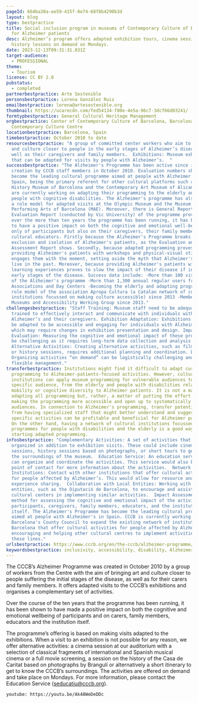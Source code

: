 ```yaml
---
pageId: 664ba30a-ee59-415f-8e74-68f8b4290b3d
layout: blog
type: bestpractice
title: Social inclusion program in museums of Contemporary Culture of Barcelona
  for Alzheimer patients
desc: Alzheimer’s program offers adapted exhibition tours, cinema sessions, and
  history lessons on demand on Mondays.
date: 2023-12-13T09:31:31.031Z
target-audience:
  - PROFESSIONAL
theme:
  - Tourism
license: CC BY 2.0
pubstatus:
  - completed
partnerbestpractice: Arte Sostenible
personsbestpractice: Lorena González Ruiz
emailbestpractice: lorena@artesostenible.org
thumbnail: https://ucarecdn.com/fed54134-f80e-4e5a-96c7-3dcf66d03241/
formtypbestpractice: General Cultural Heritage Management
orgbestpractice: Center of Contemporary Culture of Barcelona, Barcelona's
  Contemporary Culture Centre
locationbestpractice: Barcelona, Spain
timebestpractice: October 2010 to date
resourcesbestpractice: "A group of committed center workers who aim to bring art
  and culture closer to people in the early stages of Alzheimer’s disease, as
  well as their caregivers and family members.  Exhibitions: Museum exhibitions
  that can be adapted for visits by people with Alzheimer’s.  "
successbestpractice: "The Alzheimer's Programme has been active since its
  creation by CCCB staff members in October 2010. Evaluation numbers show it has
  become the leading cultural programme aimed at people with Alzheimer's in
  Spain, being the primary referent for other cultural platforms such as the
  History Museum of Barcelona and the Contemporary Art Museum of Alicante which
  are currently working on adapting their programming to the elderly and to
  people with cognitive disabilities. The Alzheimer's programme has also become
  a role model for adapted visits at the Olympic Museum and the Museum of
  Performing Arts of Barcelona (MAE). Moreover, there is General Report and an
  Evaluation Report (conducted by Vic University) of the programme proving that
  over the more than ten years the programme has been running, it has been shown
  to have a positive impact on both the cognitive and emotional well-being not
  only of participants but also on their caregivers, their family members and on
  cultural educators. Firstly because the Alzheimer's Programme breaks with the
  exclusion and isolation of Alzheimer's patients, as the Evaluation and
  Assessment Report shows. Secondly, because adapted programming proves that
  providing Alzheimer's patients with workshops and physical-visual stimuli
  engages them with the moment, setting aside the myth that Alzheimer's patients
  live in the past. Moreover, because providing Alzheimer's patients with
  learning experiences proves to slow the impact of their disease if in the
  early stages of the disease. Success data include: -More than 100 visits part
  of the Alzheimer's programme -More than 1,300 annual regular users from 30
  Associations and Day Centers -Becoming the elderly and adapting programming
  role model of the association Apropa Cultura (a Catalan network of cultural
  institutions focussed on making culture accessible) since 2013 -Member of the
  Museums and Accessibility Working Group since 2013."
challengesbestpractice: "Staff Training: Museum staff need to be adequately
  trained to effectively interact and communicate with individuals with
  Alzheimer’s and their caregivers. Exhibition Adaptation: Exhibitions need to
  be adapted to be accessible and engaging for individuals with Alzheimer’s,
  which may require changes in exhibition presentation and design. Impact
  Evaluation: Measuring the cognitive and emotional impact of these programs can
  be challenging as it requires long-term data collection and analysis.
  Alternative Activities: Creating alternative activities, such as film programs
  or history sessions, requires additional planning and coordination. Demand:
  Organizing activities “on demand” can be logistically challenging and require
  flexible management."
transferbestpractice: Institutions might find it difficult to adapt current
  programming to Alzheimer-patients-focused activities. However, cultural
  institutions can apply museum programming for vulnerable audiences to a
  specific audience, from the elderly and people with disabilities related to
  mobility or cognitive diversity to Alzheimer patients. It is not a matter of
  adapting all programming but, rather, a matter of putting the effort into
  making the programming more accessible and open up to systematically excluded
  audiences. In connection to Alzheimer's programming, transfer potential comes
  from having specialized staff that might better understand and suggest how
  specific activities can be profitable and beneficial for Alzheimer patients.
  On the other hand, having a network of cultural institutions focussed on
  programmes for people with disabilities and the elderly is a good way of
  starting adapted programming.
infosbestpractice: "Complementary Activities: A set of activities that can be
  organized in addition to exhibition visits. These could include cinema
  sessions, history sessions based on photographs, or short tours to get to know
  the surroundings of the museum.  Education Service: An education service that
  can organize and coordinate the activities. This service would also be the
  point of contact for more information about the activities.  Network of
  Institutions: Contact with other institutions that offer cultural activities
  for people affected by Alzheimer’s. This would allow for resource and
  experience sharing.  Collaboration with Local Entities: Working with local
  entities, such as the Diputació de Barcelona, to encourage and assist other
  cultural centers in implementing similar activities.  Impact Assessment: A
  method for assessing the cognitive and emotional impact of the activities on
  participants, caregivers, family members, educators, and the institution
  itself. The Alzheimer's Programme has become the leading cultural programme
  aimed at people with Alzheimer's in Spain. CCCB is currently working alongside
  Barcelona's County Council to expand the existing network of institutions in
  Barcelona that offer cultural activities for people affected by Alzheimer's,
  encouraging and helping other cultural centres to implement activities along
  these lines."
urlsbestpractice: https://www.cccb.org/en/the-cccb/alzheimer-programme/231797
keywordsbestpractice: inclusivity, accessibility, disability, Alzheimer programming, Sustainability
---
```

The CCCB’s Alzheimer Programme was created in October 2010 by a group of workers from the Centre with the aim of bringing art and culture closer to people suffering the initial stages of the disease, as well as for their carers and family members. It offers adapted visits to the CCCB’s exhibitions and organises a complementary set of activities.

Over the course of the ten years that the programme has been running, it has been shown to have made a positive impact on both the cognitive and emotional wellbeing of participants and on carers, family members, educators and the institution itself.

The programme’s offering is based on making visits adapted to the exhibitions. When a visit to an exhibition is not possible for any reason, we offer alternative activities: a cinema session at our auditorium with a selection of classical fragments of international and Spanish musical cinema or a full movie screening, a session on the history of the Casa de Caritat based on photographs by Brangulí or alternatively a short itinerary to get to know the CCCB’s surroundings. The activities are offered on demand and take place on Mondays. For more information, please contact the Education Service (seducatiu@cccb.org).



`youtube: https://youtu.be/Ak48WeDeDDc`